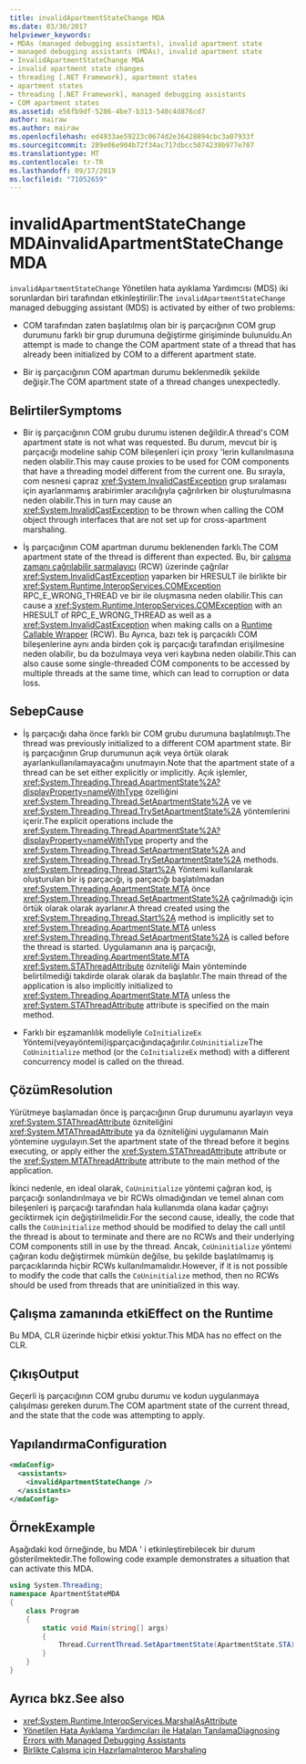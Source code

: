 ```yaml
---
title: invalidApartmentStateChange MDA
ms.date: 03/30/2017
helpviewer_keywords:
- MDAs (managed debugging assistants), invalid apartment state
- managed debugging assistants (MDAs), invalid apartment state
- InvalidApartmentStateChange MDA
- invalid apartment state changes
- threading [.NET Framework], apartment states
- apartment states
- threading [.NET Framework], managed debugging assistants
- COM apartment states
ms.assetid: e56fb9df-5286-4be7-b313-540c4d876cd7
author: mairaw
ms.author: mairaw
ms.openlocfilehash: ed4933ae59223c0674d2e36428894cbc3a07933f
ms.sourcegitcommit: 289e06e904b72f34ac717dbcc5074239b977e707
ms.translationtype: MT
ms.contentlocale: tr-TR
ms.lasthandoff: 09/17/2019
ms.locfileid: "71052659"
---
```

# <a name="invalidapartmentstatechange-mda"></a><span data-ttu-id="699bf-102">invalidApartmentStateChange MDA</span><span class="sxs-lookup"><span data-stu-id="699bf-102">invalidApartmentStateChange MDA</span></span>
<span data-ttu-id="699bf-103">`invalidApartmentStateChange` Yönetilen hata ayıklama Yardımcısı (MDS) iki sorunlardan biri tarafından etkinleştirilir:</span><span class="sxs-lookup"><span data-stu-id="699bf-103">The `invalidApartmentStateChange` managed debugging assistant (MDS) is activated by either of two problems:</span></span>  
  
- <span data-ttu-id="699bf-104">COM tarafından zaten başlatılmış olan bir iş parçacığının COM grup durumunu farklı bir grup durumuna değiştirme girişiminde bulunuldu.</span><span class="sxs-lookup"><span data-stu-id="699bf-104">An attempt is made to change the COM apartment state of a thread that has already been initialized by COM to a different apartment state.</span></span>  
  
- <span data-ttu-id="699bf-105">Bir iş parçacığının COM apartman durumu beklenmedik şekilde değişir.</span><span class="sxs-lookup"><span data-stu-id="699bf-105">The COM apartment state of a thread changes unexpectedly.</span></span>  
  
## <a name="symptoms"></a><span data-ttu-id="699bf-106">Belirtiler</span><span class="sxs-lookup"><span data-stu-id="699bf-106">Symptoms</span></span>  
  
- <span data-ttu-id="699bf-107">Bir iş parçacığının COM grubu durumu istenen değildir.</span><span class="sxs-lookup"><span data-stu-id="699bf-107">A thread's COM apartment state is not what was requested.</span></span> <span data-ttu-id="699bf-108">Bu durum, mevcut bir iş parçacığı modeline sahip COM bileşenleri için proxy 'lerin kullanılmasına neden olabilir.</span><span class="sxs-lookup"><span data-stu-id="699bf-108">This may cause proxies to be used for COM components that have a threading model different from the current one.</span></span> <span data-ttu-id="699bf-109">Bu sırayla, com nesnesi çapraz <xref:System.InvalidCastException> grup sıralaması için ayarlanmamış arabirimler aracılığıyla çağrılırken bir oluşturulmasına neden olabilir.</span><span class="sxs-lookup"><span data-stu-id="699bf-109">This in turn may cause an <xref:System.InvalidCastException> to be thrown when calling the COM object through interfaces that are not set up for cross-apartment marshaling.</span></span>  
  
- <span data-ttu-id="699bf-110">İş parçacığının COM apartman durumu beklenenden farklı.</span><span class="sxs-lookup"><span data-stu-id="699bf-110">The COM apartment state of the thread is different than expected.</span></span> <span data-ttu-id="699bf-111">Bu, bir [çalışma zamanı çağrılabilir sarmalayıcı](../../standard/native-interop/runtime-callable-wrapper.md) (RCW) üzerinde çağrılar <xref:System.InvalidCastException> yaparken bir HRESULT ile birlikte bir <xref:System.Runtime.InteropServices.COMException> RPC_E_WRONG_THREAD ve bir ile oluşmasına neden olabilir.</span><span class="sxs-lookup"><span data-stu-id="699bf-111">This can cause a <xref:System.Runtime.InteropServices.COMException> with an HRESULT of RPC_E_WRONG_THREAD as well as a <xref:System.InvalidCastException> when making calls on a [Runtime Callable Wrapper](../../standard/native-interop/runtime-callable-wrapper.md) (RCW).</span></span> <span data-ttu-id="699bf-112">Bu Ayrıca, bazı tek iş parçacıklı COM bileşenlerine aynı anda birden çok iş parçacığı tarafından erişilmesine neden olabilir, bu da bozulmaya veya veri kaybına neden olabilir.</span><span class="sxs-lookup"><span data-stu-id="699bf-112">This can also cause some single-threaded COM components to be accessed by multiple threads at the same time, which can lead to corruption or data loss.</span></span>  
  
## <a name="cause"></a><span data-ttu-id="699bf-113">Sebep</span><span class="sxs-lookup"><span data-stu-id="699bf-113">Cause</span></span>  
  
- <span data-ttu-id="699bf-114">İş parçacığı daha önce farklı bir COM grubu durumuna başlatılmıştı.</span><span class="sxs-lookup"><span data-stu-id="699bf-114">The thread was previously initialized to a different COM apartment state.</span></span> <span data-ttu-id="699bf-115">Bir iş parçacığının Grup durumunun açık veya örtük olarak ayarlankullanılamayacağını unutmayın.</span><span class="sxs-lookup"><span data-stu-id="699bf-115">Note that the apartment state of a thread can be set either explicitly or implicitly.</span></span> <span data-ttu-id="699bf-116">Açık işlemler, <xref:System.Threading.Thread.ApartmentState%2A?displayProperty=nameWithType> özelliğini <xref:System.Threading.Thread.SetApartmentState%2A> ve ve <xref:System.Threading.Thread.TrySetApartmentState%2A> yöntemlerini içerir.</span><span class="sxs-lookup"><span data-stu-id="699bf-116">The explicit operations include the <xref:System.Threading.Thread.ApartmentState%2A?displayProperty=nameWithType> property and the <xref:System.Threading.Thread.SetApartmentState%2A> and <xref:System.Threading.Thread.TrySetApartmentState%2A> methods.</span></span> <span data-ttu-id="699bf-117"><xref:System.Threading.Thread.Start%2A> Yöntemi kullanılarak oluşturulan bir iş parçacığı, iş parçacığı başlatılmadan <xref:System.Threading.ApartmentState.MTA> önce <xref:System.Threading.Thread.SetApartmentState%2A> çağrılmadığı için örtük olarak olarak ayarlanır.</span><span class="sxs-lookup"><span data-stu-id="699bf-117">A thread created using the <xref:System.Threading.Thread.Start%2A> method is implicitly set to <xref:System.Threading.ApartmentState.MTA> unless <xref:System.Threading.Thread.SetApartmentState%2A> is called before the thread is started.</span></span> <span data-ttu-id="699bf-118">Uygulamanın ana iş parçacığı, <xref:System.Threading.ApartmentState.MTA> <xref:System.STAThreadAttribute> özniteliği Main yönteminde belirtilmediği takdirde olarak olarak da başlatılır.</span><span class="sxs-lookup"><span data-stu-id="699bf-118">The main thread of the application is also implicitly initialized to <xref:System.Threading.ApartmentState.MTA> unless the <xref:System.STAThreadAttribute> attribute is specified on the main method.</span></span>  
  
- <span data-ttu-id="699bf-119">Farklı bir eşzamanlılık modeliyle `CoInitializeEx` Yöntemi(veyayöntemi)işparçacığındaçağırılır.`CoUninitialize`</span><span class="sxs-lookup"><span data-stu-id="699bf-119">The `CoUninitialize` method (or the `CoInitializeEx` method) with a different concurrency model is called on the thread.</span></span>  
  
## <a name="resolution"></a><span data-ttu-id="699bf-120">Çözüm</span><span class="sxs-lookup"><span data-stu-id="699bf-120">Resolution</span></span>  
 <span data-ttu-id="699bf-121">Yürütmeye başlamadan önce iş parçacığının Grup durumunu ayarlayın veya <xref:System.STAThreadAttribute> özniteliğini <xref:System.MTAThreadAttribute> ya da özniteliğini uygulamanın Main yöntemine uygulayın.</span><span class="sxs-lookup"><span data-stu-id="699bf-121">Set the apartment state of the thread before it begins executing, or apply either the <xref:System.STAThreadAttribute> attribute or the <xref:System.MTAThreadAttribute> attribute to the main method of the application.</span></span>  
  
 <span data-ttu-id="699bf-122">İkinci nedenle, en ideal olarak, `CoUninitialize` yöntemi çağıran kod, iş parçacığı sonlandırılmaya ve bir RCWs olmadığından ve temel alınan com bileşenleri iş parçacığı tarafından hala kullanımda olana kadar çağrıyı geciktirmek için değiştirilmelidir.</span><span class="sxs-lookup"><span data-stu-id="699bf-122">For the second cause, ideally, the code that calls the `CoUninitialize` method should be modified to delay the call until the thread is about to terminate and there are no RCWs and their underlying COM components still in use by the thread.</span></span> <span data-ttu-id="699bf-123">Ancak, `CoUninitialize` yöntemi çağıran kodu değiştirmek mümkün değilse, bu şekilde başlatılmamış iş parçacıklarında hiçbir RCWs kullanılmamalıdır.</span><span class="sxs-lookup"><span data-stu-id="699bf-123">However, if it is not possible to modify the code that calls the `CoUninitialize` method, then no RCWs should be used from threads that are uninitialized in this way.</span></span>  
  
## <a name="effect-on-the-runtime"></a><span data-ttu-id="699bf-124">Çalışma zamanında etki</span><span class="sxs-lookup"><span data-stu-id="699bf-124">Effect on the Runtime</span></span>  
 <span data-ttu-id="699bf-125">Bu MDA, CLR üzerinde hiçbir etkisi yoktur.</span><span class="sxs-lookup"><span data-stu-id="699bf-125">This MDA has no effect on the CLR.</span></span>  
  
## <a name="output"></a><span data-ttu-id="699bf-126">Çıkış</span><span class="sxs-lookup"><span data-stu-id="699bf-126">Output</span></span>  
 <span data-ttu-id="699bf-127">Geçerli iş parçacığının COM grubu durumu ve kodun uygulanmaya çalışılması gereken durum.</span><span class="sxs-lookup"><span data-stu-id="699bf-127">The COM apartment state of the current thread, and the state that the code was attempting to apply.</span></span>  
  
## <a name="configuration"></a><span data-ttu-id="699bf-128">Yapılandırma</span><span class="sxs-lookup"><span data-stu-id="699bf-128">Configuration</span></span>  
  
```xml  
<mdaConfig>  
  <assistants>  
    <invalidApartmentStateChange />  
  </assistants>  
</mdaConfig>  
```  
  
## <a name="example"></a><span data-ttu-id="699bf-129">Örnek</span><span class="sxs-lookup"><span data-stu-id="699bf-129">Example</span></span>  
 <span data-ttu-id="699bf-130">Aşağıdaki kod örneğinde, bu MDA ' i etkinleştirebilecek bir durum gösterilmektedir.</span><span class="sxs-lookup"><span data-stu-id="699bf-130">The following code example demonstrates a situation that can activate this MDA.</span></span>  
  
```csharp
using System.Threading;  
namespace ApartmentStateMDA  
{  
    class Program  
    {  
        static void Main(string[] args)  
        {  
            Thread.CurrentThread.SetApartmentState(ApartmentState.STA);  
        }  
    }  
}  
```  
  
## <a name="see-also"></a><span data-ttu-id="699bf-131">Ayrıca bkz.</span><span class="sxs-lookup"><span data-stu-id="699bf-131">See also</span></span>

- <xref:System.Runtime.InteropServices.MarshalAsAttribute>
- [<span data-ttu-id="699bf-132">Yönetilen Hata Ayıklama Yardımcıları ile Hataları Tanılama</span><span class="sxs-lookup"><span data-stu-id="699bf-132">Diagnosing Errors with Managed Debugging Assistants</span></span>](diagnosing-errors-with-managed-debugging-assistants.md)
- [<span data-ttu-id="699bf-133">Birlikte Çalışma için Hazırlama</span><span class="sxs-lookup"><span data-stu-id="699bf-133">Interop Marshaling</span></span>](../interop/interop-marshaling.md)
